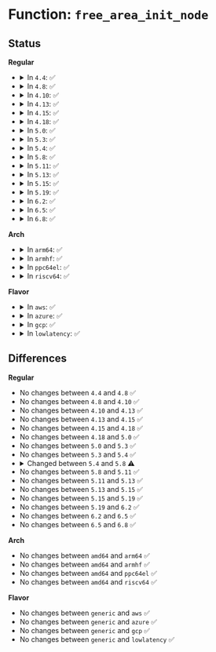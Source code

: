# Function: <code>free_area_init_node</code>

## Status
<b>Regular</b>
<ul>
<li>
<details>
<summary>In <code>4.4</code>: ✅</summary>

```c
void free_area_init_node(int nid, long unsigned int *zones_size, long unsigned int node_start_pfn, long unsigned int *zholes_size);
```

**Collision:** Unique Global

**Inline:** No

**Transformation:** False

**Instances:**

```
In mm/page_alloc.c (ffffffff8181d33b)
Location: mm/page_alloc.c:5314
Inline: False
Direct callers:
  - mm/page_alloc.c:free_area_init_nodes
  - mm/page_alloc.c:free_area_init
  - mm/memory_hotplug.c:hotadd_new_pgdat
```
**Symbols:**

```
ffffffff8181d33b-ffffffff8181d7dd: free_area_init_node (STB_GLOBAL)
```
</details>
</li>
<li>
<details>
<summary>In <code>4.8</code>: ✅</summary>

```c
void free_area_init_node(int nid, long unsigned int *zones_size, long unsigned int node_start_pfn, long unsigned int *zholes_size);
```

**Collision:** Unique Global

**Inline:** No

**Transformation:** False

**Instances:**

```
In mm/page_alloc.c (ffffffff818975bd)
Location: mm/page_alloc.c:5900
Inline: False
Direct callers:
  - mm/page_alloc.c:free_area_init
  - mm/page_alloc.c:free_area_init_nodes
  - mm/memory_hotplug.c:hotadd_new_pgdat
```
**Symbols:**

```
ffffffff818975bd-ffffffff81897b4d: free_area_init_node (STB_GLOBAL)
```
</details>
</li>
<li>
<details>
<summary>In <code>4.10</code>: ✅</summary>

```c
void free_area_init_node(int nid, long unsigned int *zones_size, long unsigned int node_start_pfn, long unsigned int *zholes_size);
```

**Collision:** Unique Global

**Inline:** No

**Transformation:** False

**Instances:**

```
In mm/page_alloc.c (ffffffff818cbcb9)
Location: mm/page_alloc.c:5939
Inline: False
Direct callers:
  - arch/x86/mm/numa.c:init_cpu_to_node
  - mm/page_alloc.c:free_area_init
  - mm/page_alloc.c:free_area_init_nodes
  - mm/memory_hotplug.c:hotadd_new_pgdat
```
**Symbols:**

```
ffffffff818cbcb9-ffffffff818cc1e9: free_area_init_node (STB_GLOBAL)
```
</details>
</li>
<li>
<details>
<summary>In <code>4.13</code>: ✅</summary>

```c
void free_area_init_node(int nid, long unsigned int *zones_size, long unsigned int node_start_pfn, long unsigned int *zholes_size);
```

**Collision:** Unique Global

**Inline:** No

**Transformation:** False

**Instances:**

```
In mm/page_alloc.c (ffffffff8190323d)
Location: mm/page_alloc.c:6236
Inline: False
Direct callers:
  - arch/x86/mm/numa.c:init_cpu_to_node
  - mm/page_alloc.c:free_area_init
  - mm/page_alloc.c:free_area_init_nodes
  - mm/memory_hotplug.c:hotadd_new_pgdat
```
**Symbols:**

```
ffffffff8190323d-ffffffff81903761: free_area_init_node (STB_GLOBAL)
```
</details>
</li>
<li>
<details>
<summary>In <code>4.15</code>: ✅</summary>

```c
void free_area_init_node(int nid, long unsigned int *zones_size, long unsigned int node_start_pfn, long unsigned int *zholes_size);
```

**Collision:** Unique Global

**Inline:** No

**Transformation:** False

**Instances:**

```
In mm/page_alloc.c (ffffffff8198d14d)
Location: mm/page_alloc.c:6213
Inline: False
Direct callers:
  - arch/x86/mm/numa.c:init_cpu_to_node
  - mm/page_alloc.c:free_area_init
  - mm/page_alloc.c:free_area_init_nodes
  - mm/memory_hotplug.c:hotadd_new_pgdat
```
**Symbols:**

```
ffffffff8198d14d-ffffffff8198d671: free_area_init_node (STB_GLOBAL)
```
</details>
</li>
<li>
<details>
<summary>In <code>4.18</code>: ✅</summary>

```c
void free_area_init_node(int nid, long unsigned int *zones_size, long unsigned int node_start_pfn, long unsigned int *zholes_size);
```

**Collision:** Unique Global

**Inline:** No

**Transformation:** False

**Instances:**

```
In mm/page_alloc.c (ffffffff819e9a15)
Location: mm/page_alloc.c:6348
Inline: False
Direct callers:
  - arch/x86/mm/numa.c:init_cpu_to_node
  - mm/page_alloc.c:free_area_init
  - mm/page_alloc.c:free_area_init_nodes
  - mm/memory_hotplug.c:hotadd_new_pgdat
```
**Symbols:**

```
ffffffff819e9a15-ffffffff819e9f31: free_area_init_node (STB_GLOBAL)
```
</details>
</li>
<li>
<details>
<summary>In <code>5.0</code>: ✅</summary>

```c
void free_area_init_node(int nid, long unsigned int *zones_size, long unsigned int node_start_pfn, long unsigned int *zholes_size);
```

**Collision:** Unique Global

**Inline:** No

**Transformation:** False

**Instances:**

```
In mm/page_alloc.c (ffffffff828b909e)
Location: mm/page_alloc.c:6643
Inline: False
Direct callers:
  - arch/x86/mm/numa.c:init_cpu_to_node
  - mm/page_alloc.c:free_area_init
  - mm/page_alloc.c:free_area_init_nodes
```
**Symbols:**

```
ffffffff828b909e-ffffffff828b94e1: free_area_init_node (STB_GLOBAL)
```
</details>
</li>
<li>
<details>
<summary>In <code>5.3</code>: ✅</summary>

```c
void free_area_init_node(int nid, long unsigned int *zones_size, long unsigned int node_start_pfn, long unsigned int *zholes_size);
```

**Collision:** Unique Global

**Inline:** No

**Transformation:** False

**Instances:**

```
In mm/page_alloc.c (ffffffff828d616c)
Location: mm/page_alloc.c:6839
Inline: False
Direct callers:
  - arch/x86/mm/numa.c:init_cpu_to_node
  - mm/page_alloc.c:free_area_init
  - mm/page_alloc.c:free_area_init_nodes
```
**Symbols:**

```
ffffffff828d616c-ffffffff828d65d8: free_area_init_node (STB_GLOBAL)
```
</details>
</li>
<li>
<details>
<summary>In <code>5.4</code>: ✅</summary>

```c
void free_area_init_node(int nid, long unsigned int *zones_size, long unsigned int node_start_pfn, long unsigned int *zholes_size);
```

**Collision:** Unique Global

**Inline:** No

**Transformation:** False

**Instances:**

```
In mm/page_alloc.c (ffffffff828de5e0)
Location: mm/page_alloc.c:6859
Inline: False
Direct callers:
  - arch/x86/mm/numa.c:init_cpu_to_node
  - mm/page_alloc.c:free_area_init
  - mm/page_alloc.c:free_area_init_nodes
```
**Symbols:**

```
ffffffff828de5e0-ffffffff828dea5b: free_area_init_node (STB_GLOBAL)
```
</details>
</li>
<li>
<details>
<summary>In <code>5.8</code>: ✅</summary>

```c
void free_area_init_node(int nid);
```

**Collision:** Unique Static

**Inline:** No

**Transformation:** False

**Instances:**

```
In mm/page_alloc.c (ffffffff82cfbe49)
Location: mm/page_alloc.c:6884
Inline: False
Direct callers:
  - mm/page_alloc.c:free_area_init
  - mm/page_alloc.c:free_area_init_memoryless_node
```
**Symbols:**

```
ffffffff82cfbe49-ffffffff82cfbf28: free_area_init_node (STB_LOCAL)
```
</details>
</li>
<li>
<details>
<summary>In <code>5.11</code>: ✅</summary>

```c
void free_area_init_node(int nid);
```

**Collision:** Unique Static

**Inline:** No

**Transformation:** False

**Instances:**

```
In mm/page_alloc.c (ffffffff82fe8869)
Location: mm/page_alloc.c:7114
Inline: False
Direct callers:
  - mm/page_alloc.c:free_area_init
  - mm/page_alloc.c:free_area_init_memoryless_node
```
**Symbols:**

```
ffffffff82fe8869-ffffffff82fe8948: free_area_init_node (STB_LOCAL)
```
</details>
</li>
<li>
<details>
<summary>In <code>5.13</code>: ✅</summary>

```c
void free_area_init_node(int nid);
```

**Collision:** Unique Static

**Inline:** No

**Transformation:** False

**Instances:**

```
In mm/page_alloc.c (ffffffff831f2daf)
Location: mm/page_alloc.c:7330
Inline: False
Direct callers:
  - mm/page_alloc.c:free_area_init
  - mm/page_alloc.c:free_area_init_memoryless_node
```
**Symbols:**

```
ffffffff831f2daf-ffffffff831f31f2: free_area_init_node (STB_LOCAL)
```
</details>
</li>
<li>
<details>
<summary>In <code>5.15</code>: ✅</summary>

```c
void free_area_init_node(int nid);
```

**Collision:** Unique Static

**Inline:** No

**Transformation:** False

**Instances:**

```
In mm/page_alloc.c (ffffffff832d8ed0)
Location: mm/page_alloc.c:7572
Inline: False
Direct callers:
  - mm/page_alloc.c:free_area_init
  - mm/page_alloc.c:free_area_init_memoryless_node
```
**Symbols:**

```
ffffffff832d8ed0-ffffffff832d92e3: free_area_init_node (STB_LOCAL)
```
</details>
</li>
<li>
<details>
<summary>In <code>5.19</code>: ✅</summary>

```c
void free_area_init_node(int nid);
```

**Collision:** Unique Static

**Inline:** No

**Transformation:** False

**Instances:**

```
In mm/page_alloc.c (ffffffff8348dd39)
Location: mm/page_alloc.c:7718
Inline: False
Direct callers:
  - mm/page_alloc.c:free_area_init
  - mm/page_alloc.c:free_area_init
```
**Symbols:**

```
ffffffff8348dd39-ffffffff8348e1ef: free_area_init_node (STB_LOCAL)
```
</details>
</li>
<li>
<details>
<summary>In <code>6.2</code>: ✅</summary>

```c
void free_area_init_node(int nid);
```

**Collision:** Unique Static

**Inline:** No

**Transformation:** False

**Instances:**

```
In mm/page_alloc.c (ffffffff83ebff70)
Location: mm/page_alloc.c:7903
Inline: False
Direct callers:
  - mm/page_alloc.c:free_area_init
  - mm/page_alloc.c:free_area_init
```
**Symbols:**

```
ffffffff83ebff70-ffffffff83ec0286: free_area_init_node (STB_LOCAL)
```
</details>
</li>
<li>
<details>
<summary>In <code>6.5</code>: ✅</summary>

```c
void free_area_init_node(int nid);
```

**Collision:** Unique Static

**Inline:** No

**Transformation:** False

**Instances:**

```
In mm/mm_init.c (ffffffff836e2010)
Location: mm/mm_init.c:1705
Inline: False
Direct callers:
  - mm/mm_init.c:free_area_init
  - mm/mm_init.c:free_area_init
```
**Symbols:**

```
ffffffff836e2010-ffffffff836e21b5: free_area_init_node (STB_LOCAL)
```
</details>
</li>
<li>
<details>
<summary>In <code>6.8</code>: ✅</summary>

```c
void free_area_init_node(int nid);
```

**Collision:** Unique Static

**Inline:** No

**Transformation:** False

**Instances:**

```
In mm/mm_init.c (ffffffff83914920)
Location: mm/mm_init.c:1703
Inline: False
Direct callers:
  - mm/mm_init.c:free_area_init
  - mm/mm_init.c:free_area_init
```
**Symbols:**

```
ffffffff83914920-ffffffff83914ac5: free_area_init_node (STB_LOCAL)
```
</details>
</li>
</ul>
<b>Arch</b>
<ul>
<li>
<details>
<summary>In <code>arm64</code>: ✅</summary>

```c
void free_area_init_node(int nid, long unsigned int *zones_size, long unsigned int node_start_pfn, long unsigned int *zholes_size);
```

**Collision:** Unique Global

**Inline:** No

**Transformation:** False

**Instances:**

```
In mm/page_alloc.c (ffff800011457324)
Location: mm/page_alloc.c:6859
Inline: False
Direct callers:
  - mm/page_alloc.c:free_area_init
  - mm/page_alloc.c:free_area_init_nodes
```
**Symbols:**

```
ffff800011457324-ffff800011457764: free_area_init_node (STB_GLOBAL)
```
</details>
</li>
<li>
<details>
<summary>In <code>armhf</code>: ✅</summary>

```c
void free_area_init_node(int nid, long unsigned int *zones_size, long unsigned int node_start_pfn, long unsigned int *zholes_size);
```

**Collision:** Unique Global

**Inline:** No

**Transformation:** False

**Instances:**

```
In mm/page_alloc.c (c153194c)
Location: mm/page_alloc.c:6859
Inline: False
Direct callers:
  - arch/arm/mm/init.c:bootmem_init
  - mm/page_alloc.c:free_area_init
```
**Symbols:**

```
c153194c-c1531c78: free_area_init_node (STB_GLOBAL)
```
</details>
</li>
<li>
<details>
<summary>In <code>ppc64el</code>: ✅</summary>

```c
void free_area_init_node(int nid, long unsigned int *zones_size, long unsigned int node_start_pfn, long unsigned int *zholes_size);
```

**Collision:** Unique Global

**Inline:** No

**Transformation:** False

**Instances:**

```
In mm/page_alloc.c (c000000001380858)
Location: mm/page_alloc.c:6859
Inline: False
Direct callers:
  - mm/page_alloc.c:free_area_init
  - mm/page_alloc.c:free_area_init_nodes
```
**Symbols:**

```
c000000001380858-c000000001380db8: free_area_init_node (STB_GLOBAL)
```
</details>
</li>
<li>
<details>
<summary>In <code>riscv64</code>: ✅</summary>

```c
void free_area_init_node(int nid, long unsigned int *zones_size, long unsigned int node_start_pfn, long unsigned int *zholes_size);
```

**Collision:** Unique Global

**Inline:** No

**Transformation:** False

**Instances:**

```
In mm/page_alloc.c (ffffffe000015dca)
Location: mm/page_alloc.c:6859
Inline: False
Direct callers:
  - mm/page_alloc.c:free_area_init
  - mm/page_alloc.c:free_area_init_nodes
```
**Symbols:**

```
ffffffe000015dca-ffffffe00001624a: free_area_init_node (STB_GLOBAL)
```
</details>
</li>
</ul>
<b>Flavor</b>
<ul>
<li>
<details>
<summary>In <code>aws</code>: ✅</summary>

```c
void free_area_init_node(int nid, long unsigned int *zones_size, long unsigned int node_start_pfn, long unsigned int *zholes_size);
```

**Collision:** Unique Global

**Inline:** No

**Transformation:** False

**Instances:**

```
In mm/page_alloc.c (ffffffff828c7494)
Location: mm/page_alloc.c:6859
Inline: False
Direct callers:
  - arch/x86/mm/numa.c:init_cpu_to_node
  - mm/page_alloc.c:free_area_init
  - mm/page_alloc.c:free_area_init_nodes
```
**Symbols:**

```
ffffffff828c7494-ffffffff828c790f: free_area_init_node (STB_GLOBAL)
```
</details>
</li>
<li>
<details>
<summary>In <code>azure</code>: ✅</summary>

```c
void free_area_init_node(int nid, long unsigned int *zones_size, long unsigned int node_start_pfn, long unsigned int *zholes_size);
```

**Collision:** Unique Global

**Inline:** No

**Transformation:** False

**Instances:**

```
In mm/page_alloc.c (ffffffff828bfbb9)
Location: mm/page_alloc.c:6859
Inline: False
Direct callers:
  - arch/x86/mm/numa.c:init_cpu_to_node
  - mm/page_alloc.c:free_area_init
  - mm/page_alloc.c:free_area_init_nodes
```
**Symbols:**

```
ffffffff828bfbb9-ffffffff828c0034: free_area_init_node (STB_GLOBAL)
```
</details>
</li>
<li>
<details>
<summary>In <code>gcp</code>: ✅</summary>

```c
void free_area_init_node(int nid, long unsigned int *zones_size, long unsigned int node_start_pfn, long unsigned int *zholes_size);
```

**Collision:** Unique Global

**Inline:** No

**Transformation:** False

**Instances:**

```
In mm/page_alloc.c (ffffffff828da214)
Location: mm/page_alloc.c:6859
Inline: False
Direct callers:
  - arch/x86/mm/numa.c:init_cpu_to_node
  - mm/page_alloc.c:free_area_init
  - mm/page_alloc.c:free_area_init_nodes
```
**Symbols:**

```
ffffffff828da214-ffffffff828da68f: free_area_init_node (STB_GLOBAL)
```
</details>
</li>
<li>
<details>
<summary>In <code>lowlatency</code>: ✅</summary>

```c
void free_area_init_node(int nid, long unsigned int *zones_size, long unsigned int node_start_pfn, long unsigned int *zholes_size);
```

**Collision:** Unique Global

**Inline:** No

**Transformation:** False

**Instances:**

```
In mm/page_alloc.c (ffffffff828df635)
Location: mm/page_alloc.c:6859
Inline: False
Direct callers:
  - arch/x86/mm/numa.c:init_cpu_to_node
  - mm/page_alloc.c:free_area_init
  - mm/page_alloc.c:free_area_init_nodes
```
**Symbols:**

```
ffffffff828df635-ffffffff828dfab0: free_area_init_node (STB_GLOBAL)
```
</details>
</li>
</ul>

## Differences
<b>Regular</b>
<ul>
<li>
No changes between <code>4.4</code> and <code>4.8</code> ✅
</li>
<li>
No changes between <code>4.8</code> and <code>4.10</code> ✅
</li>
<li>
No changes between <code>4.10</code> and <code>4.13</code> ✅
</li>
<li>
No changes between <code>4.13</code> and <code>4.15</code> ✅
</li>
<li>
No changes between <code>4.15</code> and <code>4.18</code> ✅
</li>
<li>
No changes between <code>4.18</code> and <code>5.0</code> ✅
</li>
<li>
No changes between <code>5.0</code> and <code>5.3</code> ✅
</li>
<li>
No changes between <code>5.3</code> and <code>5.4</code> ✅
</li>
<li>
<details>
<summary>Changed between <code>5.4</code> and <code>5.8</code> ⚠️</summary>
<ul>
<li>
<b>Param removed. </b>
<code>long unsigned int *zones_size</code>
</li>
<li>
<b>Param removed. </b>
<code>long unsigned int node_start_pfn</code>
</li>
<li>
<b>Param removed. </b>
<code>long unsigned int *zholes_size</code>
</li>
</ul>
</details>
</li>
<li>
No changes between <code>5.8</code> and <code>5.11</code> ✅
</li>
<li>
No changes between <code>5.11</code> and <code>5.13</code> ✅
</li>
<li>
No changes between <code>5.13</code> and <code>5.15</code> ✅
</li>
<li>
No changes between <code>5.15</code> and <code>5.19</code> ✅
</li>
<li>
No changes between <code>5.19</code> and <code>6.2</code> ✅
</li>
<li>
No changes between <code>6.2</code> and <code>6.5</code> ✅
</li>
<li>
No changes between <code>6.5</code> and <code>6.8</code> ✅
</li>
</ul>
<b>Arch</b>
<ul>
<li>
No changes between <code>amd64</code> and <code>arm64</code> ✅
</li>
<li>
No changes between <code>amd64</code> and <code>armhf</code> ✅
</li>
<li>
No changes between <code>amd64</code> and <code>ppc64el</code> ✅
</li>
<li>
No changes between <code>amd64</code> and <code>riscv64</code> ✅
</li>
</ul>
<b>Flavor</b>
<ul>
<li>
No changes between <code>generic</code> and <code>aws</code> ✅
</li>
<li>
No changes between <code>generic</code> and <code>azure</code> ✅
</li>
<li>
No changes between <code>generic</code> and <code>gcp</code> ✅
</li>
<li>
No changes between <code>generic</code> and <code>lowlatency</code> ✅
</li>
</ul>
